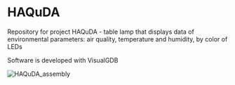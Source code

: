 # HAQuDA
Repository for project HAQuDA - table lamp that displays data of environmental parameters: air quality, temperature and humidity, by color of LEDs

Software is developed with VisualGDB

![HAQuDA_assembly](https://user-images.githubusercontent.com/48730197/150400789-8d0bdfa7-45fa-4281-b6ba-fd2d34a919d2.png)
